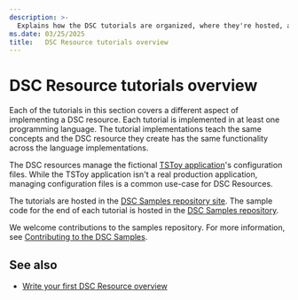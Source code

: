 ```yaml
---
description: >-
  Explains how the DSC tutorials are organized, where they're hosted, and what they cover.
ms.date: 03/25/2025
title:   DSC Resource tutorials overview
---
```


# DSC Resource tutorials overview

Each of the tutorials in this section covers a different aspect of implementing a DSC resource.
Each tutorial is implemented in at least one programming language. The tutorial implementations
teach the same concepts and the DSC resource they create has the same functionality across the
language implementations.

The DSC resources manage the fictional [TSToy application][01]'s configuration files. While the
TSToy application isn't a real production application, managing configuration files is a common
use-case for DSC Resources.

The tutorials are hosted in the [DSC Samples repository site][02]. The sample code for the end of
each tutorial is hosted in the [DSC Samples repository][03].

We welcome contributions to the samples repository. For more information, see
[Contributing to the DSC Samples][04].

## See also

- [Write your first DSC Resource overview][05]

[01]: https://powershell.github.io/DSC-Samples/tstoy/about
[02]: https://powershell.github.io/DSC-Samples
[03]: https://github.com/PowerShell/DSC-Samples
[04]: https://powershell.github.io/DSC-Samples/contributing
[05]: first-resource/overview.md
